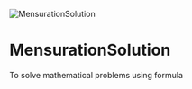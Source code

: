 
![MensurationSolution](https://user-images.githubusercontent.com/107610914/209653898-f1931589-cf28-4175-aa95-ff1a5b5d8011.png)
# MensurationSolution
 To solve mathematical problems using formula
